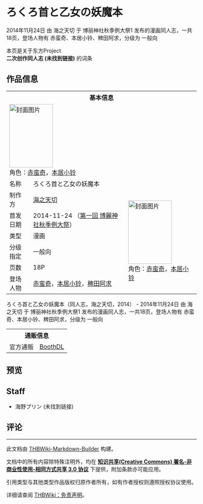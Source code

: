 # ろくろ首と乙女の妖魔本

<!-- source html: G:\repos\THBWiki-Markdown-Builder\THBWikiMarkdown\Temp\main\c\c1\ns0%3A%E3%82%8D%E3%81%8F%E3%82%8D%E9%A6%96%E3%81%A8%E4%B9%99%E5%A5%B3%E3%81%AE%E5%A6%96%E9%AD%94%E6%9C%AC.html -->

2014年11月24日 由 海之天切 于 博丽神社秋季例大祭1 发布的漫画同人志，一共18页，登场人物有 赤蛮奇、本居小铃、稗田阿求，分级为 一般向

本页是关于东方Project  
 **二次创作同人志 (未找到链接)** 的词条
## 作品信息

<table><tbody><tr><th colspan="3">基本信息</th></tr><tr><td class="cover-artwork-mobile" colspan="2"><a href="./文件-ろくろ首と乙女の妖魔本封面.jpg.md" class="image" title="封面图片"><img alt="封面图片" src="https://upload.thwiki.cc/thumb/b/b2/%E3%82%8D%E3%81%8F%E3%82%8D%E9%A6%96%E3%81%A8%E4%B9%99%E5%A5%B3%E3%81%AE%E5%A6%96%E9%AD%94%E6%9C%AC%E5%B0%81%E9%9D%A2.jpg/115px-%E3%82%8D%E3%81%8F%E3%82%8D%E9%A6%96%E3%81%A8%E4%B9%99%E5%A5%B3%E3%81%AE%E5%A6%96%E9%AD%94%E6%9C%AC%E5%B0%81%E9%9D%A2.jpg" decoding="async" loading="lazy" width="115" height="168" srcset="https://upload.thwiki.cc/thumb/b/b2/%E3%82%8D%E3%81%8F%E3%82%8D%E9%A6%96%E3%81%A8%E4%B9%99%E5%A5%B3%E3%81%AE%E5%A6%96%E9%AD%94%E6%9C%AC%E5%B0%81%E9%9D%A2.jpg/173px-%E3%82%8D%E3%81%8F%E3%82%8D%E9%A6%96%E3%81%A8%E4%B9%99%E5%A5%B3%E3%81%AE%E5%A6%96%E9%AD%94%E6%9C%AC%E5%B0%81%E9%9D%A2.jpg 1.5x, https://upload.thwiki.cc/thumb/b/b2/%E3%82%8D%E3%81%8F%E3%82%8D%E9%A6%96%E3%81%A8%E4%B9%99%E5%A5%B3%E3%81%AE%E5%A6%96%E9%AD%94%E6%9C%AC%E5%B0%81%E9%9D%A2.jpg/231px-%E3%82%8D%E3%81%8F%E3%82%8D%E9%A6%96%E3%81%A8%E4%B9%99%E5%A5%B3%E3%81%AE%E5%A6%96%E9%AD%94%E6%9C%AC%E5%B0%81%E9%9D%A2.jpg 2x" data-file-width="704" data-file-height="1024"></a><div class="cover-char">角色：<a href="./赤蛮奇.md" title="赤蛮奇">赤蛮奇</a>，<a href="./本居小铃.md" title="本居小铃">本居小铃</a></div></td>
</tr><tr><td class="label">名称</td><td colspan="2"> ろくろ首と乙女の妖魔本 </td></tr><tr><td class="label">制作方</td><td><a href="./海之天切.md" title="海之天切">海之天切</a></td><td class="cover-artwork" rowspan="6" style="min-width:168px;"><a href="./文件-ろくろ首と乙女の妖魔本封面.jpg.md" class="image" title="封面图片"><img alt="封面图片" src="https://upload.thwiki.cc/thumb/b/b2/%E3%82%8D%E3%81%8F%E3%82%8D%E9%A6%96%E3%81%A8%E4%B9%99%E5%A5%B3%E3%81%AE%E5%A6%96%E9%AD%94%E6%9C%AC%E5%B0%81%E9%9D%A2.jpg/115px-%E3%82%8D%E3%81%8F%E3%82%8D%E9%A6%96%E3%81%A8%E4%B9%99%E5%A5%B3%E3%81%AE%E5%A6%96%E9%AD%94%E6%9C%AC%E5%B0%81%E9%9D%A2.jpg" decoding="async" loading="lazy" width="115" height="168" srcset="https://upload.thwiki.cc/thumb/b/b2/%E3%82%8D%E3%81%8F%E3%82%8D%E9%A6%96%E3%81%A8%E4%B9%99%E5%A5%B3%E3%81%AE%E5%A6%96%E9%AD%94%E6%9C%AC%E5%B0%81%E9%9D%A2.jpg/173px-%E3%82%8D%E3%81%8F%E3%82%8D%E9%A6%96%E3%81%A8%E4%B9%99%E5%A5%B3%E3%81%AE%E5%A6%96%E9%AD%94%E6%9C%AC%E5%B0%81%E9%9D%A2.jpg 1.5x, https://upload.thwiki.cc/thumb/b/b2/%E3%82%8D%E3%81%8F%E3%82%8D%E9%A6%96%E3%81%A8%E4%B9%99%E5%A5%B3%E3%81%AE%E5%A6%96%E9%AD%94%E6%9C%AC%E5%B0%81%E9%9D%A2.jpg/231px-%E3%82%8D%E3%81%8F%E3%82%8D%E9%A6%96%E3%81%A8%E4%B9%99%E5%A5%B3%E3%81%AE%E5%A6%96%E9%AD%94%E6%9C%AC%E5%B0%81%E9%9D%A2.jpg 2x" data-file-width="704" data-file-height="1024"></a><div class="cover-char">角色：<a href="./赤蛮奇.md" title="赤蛮奇">赤蛮奇</a>，<a href="./本居小铃.md" title="本居小铃">本居小铃</a></div></td>
</tr><tr><td class="label">首发日期</td><td>2014-11-24&#160;（<a href="/展会作品列表?e=%E5%8D%9A%E4%B8%BD%E7%A5%9E%E7%A4%BE%E7%A7%8B%E5%AD%A3%E4%BE%8B%E5%A4%A7%E7%A5%AD%231">第一回 博麗神社秋季例大祭</a>）</td></tr><tr><td class="label">类型</td><td>漫画</td></tr><tr><td class="label">分级指定</td><td>一般向</td></tr><tr><td class="label">页数</td><td>18P</td></tr><tr><td class="label">登场人物</td><td><a href="./赤蛮奇.md" title="赤蛮奇">赤蛮奇</a>，<a href="./本居小铃.md" title="本居小铃">本居小铃</a>，<a href="./稗田阿求.md" title="稗田阿求">稗田阿求</a></td></tr></tbody></table>

ろくろ首と乙女の妖魔本（同人志，海之天切，2014） - 2014年11月24日 由 海之天切 于 博丽神社秋季例大祭1 发布的漫画同人志，一共18页，登场人物有 赤蛮奇、本居小铃、稗田阿求，分级为 一般向

<table><tbody><tr><th colspan="3">通贩信息</th></tr><tr><td class="label">官方通贩</td><td colspan="2"><a rel="nofollow" class="external text" href="https://uminopurin.booth.pm/items/1365448">BoothDL</a></td></tr></tbody></table>


## 预览
## Staff
- 海野プリン (未找到链接)

## 评论




---

此文档由 [THBWiki-Markdown-Builder](https://github.com/Delsin-Yu/THBWiki-Markdown-Builder) 构建。

文档中的所有内容除特殊注明外，均在 [**知识共享(Creative Commons) 署名-非商业性使用-相同方式共享 3.0 协议**](https://creativecommons.org/licenses/by-sa/3.0/deed.zh-hans) 下提供，附加条款亦可能应用。

引用类型与其他类型作品版权归原作者所有，如有作者授权则遵照授权协议使用。

详细请查阅 [THBWiki：免责声明](https://thbwiki.cc/THBWiki:%E5%85%8D%E8%B4%A3%E5%A3%B0%E6%98%8E)。

